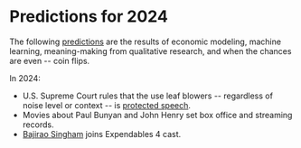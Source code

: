 # Predictions for 2024

The following [predictions](https://www.youtube.com/watch?v=lSPNQ82Sq4E) are the results of economic modeling, machine learning, meaning-making from qualitative research, and when the chances are even -- coin flips.

In 2024:

  + U.S. Supreme Court rules that the use leaf blowers -- regardless of noise level or context -- is [protected speech](https://www.youtube.com/watch?v=V2f-MZ2HRHQ).
  + Movies about Paul Bunyan and John Henry set box office and streaming records.
  + [Bajirao Singham](https://twitter.com/ajaydevgn) joins Expendables 4 cast.
